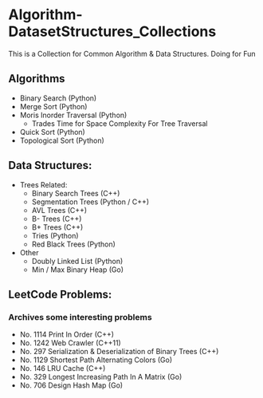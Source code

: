 # Algorithm-DatasetStructures_Collections
This is a Collection for Common Algorithm &amp; Data Structures. Doing for Fun


## Algorithms
  - Binary Search (Python)
  - Merge Sort (Python)
  - Moris Inorder Traversal (Python)
    - Trades Time for Space Complexity For Tree Traversal
  - Quick Sort (Python)
  - Topological Sort (Python)
  
## Data Structures:
  - Trees Related:
    - Binary Search Trees (C++)
    - Segmentation Trees (Python / C++)
    - AVL Trees (C++)
    - B- Trees (C++)
    - B+ Trees (C++)
    - Tries (Python)
    - Red Black Trees (Python)
  - Other
    - Doubly Linked List (Python)
    - Min / Max Binary Heap (Go)

## LeetCode Problems:
### Archives some interesting problems
  - No. 1114 Print In Order (C++)
  - No. 1242 Web Crawler (C++11)
  - No. 297 Serialization & Deserialization of Binary Trees (C++)
  - No. 1129 Shortest Path Alternating Colors (Go)
  - No. 146 LRU Cache (C++)
  - No. 329 Longest Increasing Path In A Matrix (Go)
  - No. 706 Design Hash Map (Go)

